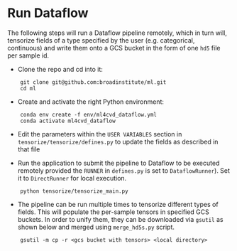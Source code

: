 # Run Dataflow
The following steps will run a Dataflow pipeline remotely, which in turn will, tensorize fields of a type
specified by the user (e.g. categorical, continuous) and write them onto a GCS bucket in the form of
one `hd5` file per sample id.

* Clone the repo and cd into it:
```
    git clone git@github.com:broadinstitute/ml.git
    cd ml
```

* Create and activate the right Python environment:
```
    conda env create -f env/ml4cvd_dataflow.yml
    conda activate ml4cvd_dataflow
```

* Edit the parameters within the `USER VARIABLES` section in `tensorize/tensorize/defines.py` to update the fields as described in that file

* Run the application to submit the pipeline to Dataflow to be executed remotely provided the
`RUNNER` in `defines.py` is set to `DataflowRunner`). Set it to `DirectRunner` for local execution.
```
    python tensorize/tensorize_main.py
```

* The pipeline can be run multiple times to tensorize different types of fields. This will populate the per-sample tensors
in specified GCS buckets. In order to unify them, they can be downloaded via `gsutil` as shown below
and merged using `merge_hd5s.py` script.
```
    gsutil -m cp -r <gcs bucket with tensors> <local directory>
```
